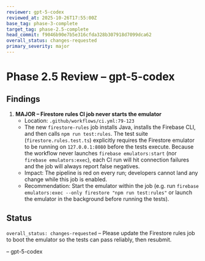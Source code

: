 ```yaml
---
reviewer: gpt-5-codex
reviewed_at: 2025-10-26T17:55:00Z
base_tag: phase-3-complete
target_tag: phase-2.5-complete
head_commit: f9046b90e7b5e316cfda328b307918d7099dca62
overall_status: changes-requested
primary_severity: major
---
```


# Phase 2.5 Review – gpt-5-codex

## Findings

1. **MAJOR – Firestore rules CI job never starts the emulator**  
   - Location: `.github/workflows/ci.yml:79-123`  
   - The new `firestore-rules` job installs Java, installs the Firebase CLI, and then calls `npm run test:rules`. The test suite (`firestore.rules.test.ts`) explicitly requires the Firestore emulator to be running on `127.0.0.1:8080` before the tests execute. Because the workflow never launches `firebase emulators:start` (nor `firebase emulators:exec`), each CI run will hit connection failures and the job will always report false negatives.  
   - Impact: The pipeline is red on every run; developers cannot land any change while this job is enabled.
   - Recommendation: Start the emulator within the job (e.g. run `firebase emulators:exec --only firestore "npm run test:rules"` or launch the emulator in the background before running the tests).

## Status

`overall_status: changes-requested` – Please update the Firestore rules job to boot the emulator so the tests can pass reliably, then resubmit.

– gpt-5-codex

